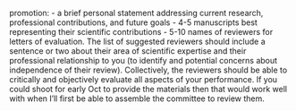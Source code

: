 promotion:
	- a brief personal statement addressing current research, professional contributions, and future goals
	- 4-5 manuscripts best representing their scientific contributions
	- 5-10 names of reviewers for letters of evaluation. The list of suggested reviewers should include a sentence or two about their area of scientific expertise and their professional relationship to you (to identify and potential concerns about independence of their review). Collectively, the reviewers should be able to critically and objectively evaluate all aspects of your performance.
If you could shoot for early Oct to provide the materials then that would work well with when I’ll first be able to assemble the committee to review them.


